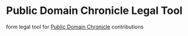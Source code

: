 # Public Domain Chronicle Legal Tool

form legal tool for [Public Domain Chronicle](https://publicdomainchronicle.org) contributions
